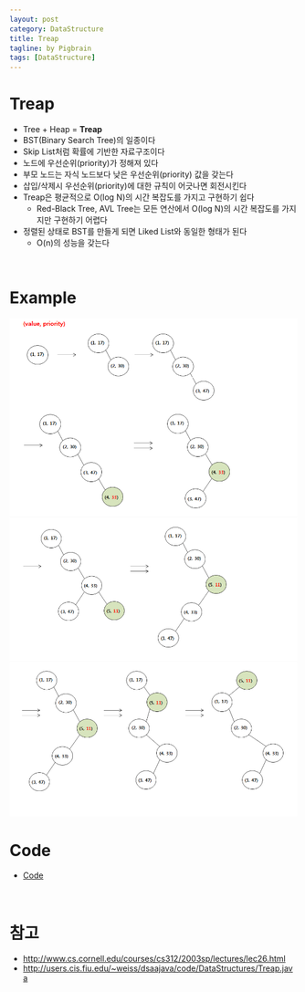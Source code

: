 ```yaml
---
layout: post
category: DataStructure
title: Treap
tagline: by Pigbrain
tags: [DataStructure]
---
```


<!--more-->

# Treap  
* Tree + Heap = **Treap**  
* BST(Binary Search Tree)의 일종이다  
* Skip List처럼 확률에 기반한 자료구조이다  
* 노드에 우선순위(priority)가 정해져 있다  
* 부모 노드는 자식 노드보다 낮은 우선순위(priority) 값을 갖는다  
* 삽입/삭제시 우선순위(priority)에 대한 규칙이 어긋나면 회전시킨다  
* Treap은 평균적으로 O(log N)의 시간 복잡도를 가지고 구현하기 쉽다  
	* Red-Black Tree, AVL Tree는 모든 연산에서 O(log N)의 시간 복잡도를 가지지만 구현하기 어렵다  
* 정렬된 상태로 BST를 만들게 되면 Liked List와 동일한 형태가 된다
	* O(n)의 성능을 갖는다  

<br>  

# Example  

<img src="/assets/themes/Snail/img/DataStructure/Treap/example1.png" alt="">  
  
<img src="/assets/themes/Snail/img/DataStructure/Treap/example2.png" alt="">  
  

<img src="/assets/themes/Snail/img/DataStructure/Treap/example3.png" alt="">  
  

# Code # 
* [Code](http://users.cis.fiu.edu/~weiss/dsaajava/code/DataStructures/Treap.java)
  
<br>  

# 참고
* http://www.cs.cornell.edu/courses/cs312/2003sp/lectures/lec26.html  
* http://users.cis.fiu.edu/~weiss/dsaajava/code/DataStructures/Treap.java  